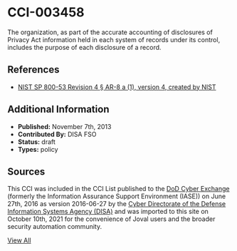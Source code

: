 # CCI-003458

The organization, as part of the accurate accounting of disclosures of Privacy Act information held in each system of records under its control, includes the purpose of each disclosure of a record.

## References ##

* [NIST SP 800-53 Revision 4 § AR-8 a (1), version 4, created by NIST](http://csrc.nist.gov/publications/PubsSPs.html)


## Additional Information ##

* **Published:** November 7th, 2013
* **Contributed By:** DISA FSO
* **Status:** draft
* **Types:** policy

## Sources ##

This CCI was included in the CCI List published to the [DoD Cyber Exchange](https://public.cyber.mil/stigs/cci/)
(formerly the Information Assurance Support Environment (IASE)) on June 27th, 2016 as version
2016-06-27 by the [Cyber Directorate of the Defense Information Systems Agency (DISA)](https://public.cyber.mil/about-cyber/)
and was imported to this site on October 10th, 2021 for the convenience of Joval users and the broader
security automation community.

[View All](../README.md)
